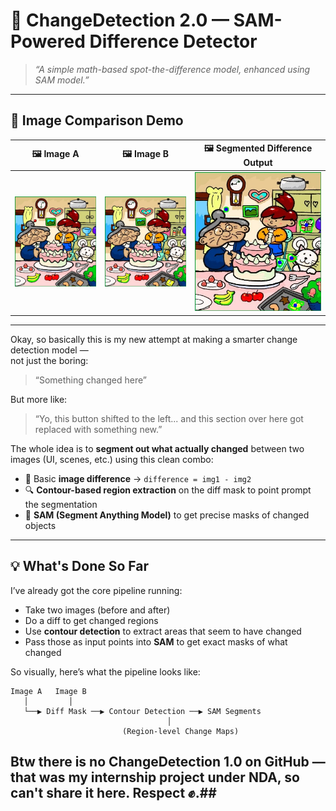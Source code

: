 # 🔁 ChangeDetection 2.0 — SAM-Powered Difference Detector

> *“A simple math-based spot-the-difference model, enhanced using SAM model.”*

---

## 📸 Image Comparison Demo

| 🖼️ Image A | 🖼️ Image B | 🖼️ Segmented Difference Output |
|-----------|-----------|-----------|
| <img src="difference1.jpg" width="200"/> | <img src="difference2.jpg" width="200"/> | <img src="Results/difference_segmented.jpg" width="300"/> |

---

Okay, so basically this is my new attempt at making a smarter change detection model —  
not just the boring:

> “Something changed here”

But more like:

> “Yo, this button shifted to the left... and this section over here got replaced with something new.”

The whole idea is to **segment out what actually changed** between two images (UI, scenes, etc.) using this clean combo:

- 📐 Basic **image difference** → `difference = img1 - img2`
- 🔍 **Contour-based region extraction** on the diff mask to point prompt the segmentation
- 🤖 **SAM (Segment Anything Model)** to get precise masks of changed objects

---

## 💡 What's Done So Far

I’ve already got the core pipeline running:
- Take two images (before and after)
- Do a diff to get changed regions
- Use **contour detection** to extract areas that seem to have changed
- Pass those as input points into **SAM** to get exact masks of what changed


So visually, here’s what the pipeline looks like:

```plaintext
Image A   Image B
   │         │
   └──▶ Diff Mask ──▶ Contour Detection ──▶ SAM Segments
                                   │
                         (Region-level Change Maps)
```

## Btw there is no ChangeDetection 1.0 on GitHub — that was my internship project under NDA, so can't share it here. Respect ✊.##